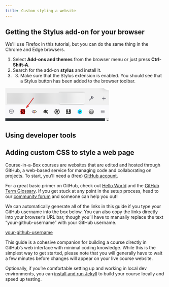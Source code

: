 ```yaml
---
title: Custom styling a website
---
```


## Getting the Stylus add-on for your browser
We'll use Firefox in this tutorial, but you can do the same thing in the Chrome and Edge browsers.
1. Select **Add-ons and themes** from the browser menu or just press **Ctrl-Shift-A**.
2. Search for the add-on **stylus** and install it.
3. 3. Make sure that the Stylus extension is enabled. You should see that a Stylus button has been added to the browser toolbar.

<img src="/img/stylus_button.png" alt="Screenshot of the course template in GitHub"/>









## Using developer tools








## Adding custom CSS to style a web page

Course-in-a-Box courses are websites that are edited and hosted through GitHub, a web-based service for managing code and collaborating on projects. To start, you'll need a (free) [GitHub account](https://github.com/join).

For a great basic primer on GitHub, check out [Hello World](https://guides.github.com/activities/hello-world/) and the [GitHub Term Glossary](https://docs.github.com/en/github/getting-started-with-github/github-glossary). If you get stuck at any point in the setup process, head to our [community forum](https://community.p2pu.org/c/tech/course-in-a-box/78) and someone can help you out!

We can automatically generate all of the links in this guide if you type your GitHub username into the box below. You can also copy the links directly into your browser’s URL bar, though you’ll have to manually replace the text “your-github-username” with your GitHub username.

<!--<div id="ghUsername-intro">
If you tell us your username, we can prepare some links and make things a bit easier for you. If for some reason it doesn't work, replace 'your-github-username' with your GitHub username where you see links containing 'your-github-username'
</div>-->
[your-github-username](https://github.com/your-github-username-set/course-in-a-box/)

This guide is a cohesive companion for building a course directly in GitHub’s web interface with minimal coding knowledge. While this is the simplest way to get started, please note that you will generally have to wait a few minutes before changes will appear on your live course website. 

Optionally, if you’re comfortable setting up and working in local dev environments, you can [install and run Jekyll](https://nicolas-van.github.io/bootstrap-4-github-pages#run-jekyll-on-your-computer-to-speed-up-testing) to build your course locally and speed up testing.
